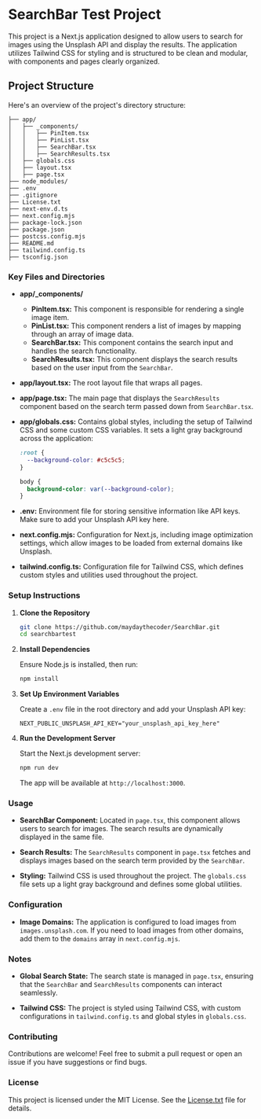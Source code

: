 # SearchBar Test Project

This project is a Next.js application designed to allow users to search for images using the Unsplash API and display the results. The application utilizes Tailwind CSS for styling and is structured to be clean and modular, with components and pages clearly organized.

## Project Structure

Here's an overview of the project's directory structure:

```
├── app/
│   ├── _components/
│   │   ├── PinItem.tsx
│   │   ├── PinList.tsx
│   │   ├── SearchBar.tsx
│   │   ├── SearchResults.tsx
│   ├── globals.css
│   ├── layout.tsx
│   ├── page.tsx
├── node_modules/
├── .env
├── .gitignore
├── License.txt
├── next-env.d.ts
├── next.config.mjs
├── package-lock.json
├── package.json
├── postcss.config.mjs
├── README.md
├── tailwind.config.ts
├── tsconfig.json
```

### Key Files and Directories

- **app/_components/**
  - **PinItem.tsx:** This component is responsible for rendering a single image item.
  - **PinList.tsx:** This component renders a list of images by mapping through an array of image data.
  - **SearchBar.tsx:** This component contains the search input and handles the search functionality.
  - **SearchResults.tsx:** This component displays the search results based on the user input from the `SearchBar`.

- **app/layout.tsx:** The root layout file that wraps all pages.

- **app/page.tsx:** The main page that displays the `SearchResults` component based on the search term passed down from `SearchBar.tsx`.

- **app/globals.css:** Contains global styles, including the setup of Tailwind CSS and some custom CSS variables. It sets a light gray background across the application:

  ```css
  :root {
    --background-color: #c5c5c5;
  }

  body {
    background-color: var(--background-color);
  }
  ```


- **.env:** Environment file for storing sensitive information like API keys. Make sure to add your Unsplash API key here.

- **next.config.mjs:** Configuration for Next.js, including image optimization settings, which allow images to be loaded from external domains like Unsplash.

- **tailwind.config.ts:** Configuration file for Tailwind CSS, which defines custom styles and utilities used throughout the project.

### Setup Instructions

1. **Clone the Repository**

   ```bash
   git clone https://github.com/maydaythecoder/SearchBar.git
   cd searchbartest
   ```

2. **Install Dependencies**

   Ensure Node.js is installed, then run:

   ```bash
   npm install
   ```

3. **Set Up Environment Variables**

   Create a `.env` file in the root directory and add your Unsplash API key:

   ```env
   NEXT_PUBLIC_UNSPLASH_API_KEY="your_unsplash_api_key_here"
   ```

4. **Run the Development Server**

   Start the Next.js development server:

   ```bash
   npm run dev
   ```

   The app will be available at `http://localhost:3000`.

### Usage

- **SearchBar Component:** Located in `page.tsx`, this component allows users to search for images. The search results are dynamically displayed in the same file.

- **Search Results:** The `SearchResults` component in `page.tsx` fetches and displays images based on the search term provided by the `SearchBar`.

- **Styling:** Tailwind CSS is used throughout the project. The `globals.css` file sets up a light gray background and defines some global utilities.

### Configuration

- **Image Domains:** The application is configured to load images from `images.unsplash.com`. If you need to load images from other domains, add them to the `domains` array in `next.config.mjs`.

### Notes

- **Global Search State:** The search state is managed in `page.tsx`, ensuring that the `SearchBar` and `SearchResults` components can interact seamlessly.

- **Tailwind CSS:** The project is styled using Tailwind CSS, with custom configurations in `tailwind.config.ts` and global styles in `globals.css`.

### Contributing

Contributions are welcome! Feel free to submit a pull request or open an issue if you have suggestions or find bugs.

### License

This project is licensed under the MIT License. See the [License.txt](License.txt) file for details.
